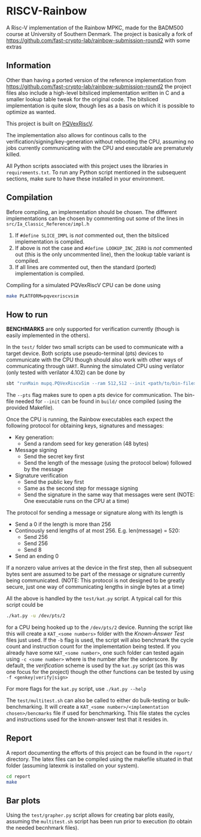 # RISCV-Rainbow 
A Risc-V implementation of the Rainbow MPKC, made for the BADM500 course at University of Southern Denmark. The project is basically a fork of https://github.com/fast-crypto-lab/rainbow-submission-round2 with some extras
  
## Information   
Other than having a ported version of the reference implementation from
https://github.com/fast-crypto-lab/rainbow-submission-round2 
the project files also include a high-level bitsliced implementation written in C and a smaller lookup table tweak for the original code. The bitsliced implementation is quite slow, though lies as a basis on which it is possible to optimize as wanted.


This project is built on [PQVexRiscV](https://github.com/mupq/pqriscv-vexriscv).

The implementation also allows for continous calls to the verification/signing/key-generation without rebooting the CPU, assuming no jobs currently communicating with the CPU and executable are prematurely killed.

All Python scripts associated with this project uses the libraries in `requirements.txt`. To run any Python script mentioned in the subsequent sections, make sure to have these installed in your environment.

## Compilation
Before compiling, an implementation should be chosen. The different implementations can be chosen by commenting out some of the lines in `src/Ia_Classic_Reference/impl.h`
1. If `#define SLICE_IMPL` is *not* commented out, then the bitsliced implementation is compiled.
2. If above is not the case and `#define LOOKUP_INC_ZERO` is *not* commented out (this is the only uncommented line), then the lookup table variant is compiled.
3. If all lines are commented out, then the standard (ported) implementation is compiled.

Compiling for a simulated PQVexRiscV CPU can be done using
```bash
make PLATFORM=pqvexriscvsim
```

## How to run
**BENCHMARKS** are only supported for verification currently (though is easily implemented in the others).

In the `test/` folder two small scripts can be used to communicate with a target device. Both scripts use pseudo-terminal (pts) devices to communicate with the CPU though should also work with other ways of communicating through `UART`. Running the simulated CPU using verilator (only tested with verilator 4.102) can be done by
```bash
sbt "runMain mupq.PQVexRiscvSim --ram 512,512 --init <path/to/bin-file> --pts"
```
The `--pts` flag makes sure to open a pts device for communication. The bin-file needed for `--init` can be found in `build/` once compiled (using the provided Makefile).

Once the CPU is running, the Rainbow executables each expect the following protocol for obtaining keys, signatures and messages:
* Key generation:
  * Send a random seed for key generation (48 bytes)
* Message signing
  * Send the secret key first
  * Send the length of the message (using the protocol below) followed by the message
* Signature verification
  * Send the public key first
  * Same as the second step for message signing
  * Send the signature in the same way that messages were sent
(NOTE: One executable runs on the CPU at a time)

The protocol for sending a message or signature along with its length is
* Send a 0 if the length is more than 256
* Continously send lengths of at most 256. E.g. len(message) = 520:
  * Send 256
  * Send 256
  * Send 8
* Send an ending 0

If a nonzero value arrives at the device in the first step, then all subsequent bytes sent are assumed to be part of the message or signature currently being communicated. (NOTE: This protocol is not designed to be greatly secure, just one way of communicating lengths in single bytes at a time)

All the above is handled by the `test/kat.py` script. A typical call for this script could be
```bash
./kat.py -u /dev/pts/2
```
 for a CPU being hooked up to  the `/dev/pts/2` device. Running the script like this will create a `KAT_<some numbers>` folder with the *Known-Answer Test* files just used. If the `-b` flag is used, the script will also benchmark the cycle count and instruction count for the implementation being tested. If you already have some `KAT_<some number>`, one such folder can tested again using `-c <some number>` where *<some number>* is the number after the underscore. By default, the *verification* scheme is used by the `kat.py` script (as this was one focus for the project) though the other functions can be tested by using `-f <genkey|verify|sign>`
  
For more flags for the `kat.py` script, use `./kat.py --help`
  
The `test/multitest.sh` can also be called to either do bulk-testing or bulk-benchmarking. It will create a `KAT_<some number>/<implementation chosen>/bencmarks` file if used for benchmarking. This file states the cycles and instructions used for the known-answer test that it resides in. 

## Report  
A report documenting the efforts of this project can be found in the `report/` directory. The latex files can be compiled using the makefile situated in that folder (assuming latexmk is installed on your system).
```bash 
cd report 
make
```
  
## Bar plots
Using the `test/grapher.py` script allows for creating bar plots easily, assuming the `multitest.sh` script has been run prior to execution (to obtain the needed becnhmark files).
